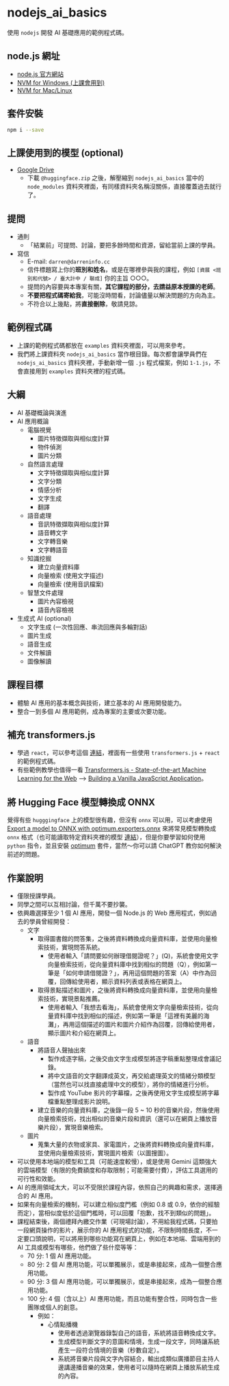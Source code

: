 # nodejs_ai_basics
使用 `nodejs` 開發 AI 基礎應用的範例程式碼。

## node.js 網址
- [node.js 官方網站](https://nodejs.org/)
- [NVM for Windows (上課會用到)](https://github.com/coreybutler/nvm-windows)
- [NVM for Mac/Linux](https://github.com/nvm-sh/nvm)

## 套件安裝
```bash
npm i --save
```

## 上課使用到的模型 (optional)
- [Google Drive](https://drive.google.com/file/d/16MFPzhcT_JJQa-RwEMOdZixBE4gh8hbm/view?usp=sharing)
  - 下載 `@huggingface.zip` 之後，解壓縮到 `nodejs_ai_basics` 當中的 `node_modules` 資料夾裡面，有同樣資料夾名稱沒關係，直接覆蓋過去就行了。

## 提問
- 通則
  - 「結業前」可提問、討論，要把多餘時間和資源，留給當前上課的學員。
- 寫信
	- E-mail: `darren@darreninfo.cc`
	- 信件標題寫上你的**班別和姓名**，或是在哪裡參與我的課程，例如 `[資展 <班別和代號> / 臺大計中 / 聯成]` 你的主旨 ○○○。
	- 提問的內容要與本專案有關，**其它課程的部分，去請益原本授課的老師**。
	- **不要把程式碼寄給我**，可能沒時間看，討論儘量以解決問題的方向為主。
	- 不符合以上幾點，將**直接刪除**，敬請見諒。

## 範例程式碼
- 上課的範例程式碼都放在 `examples` 資料夾裡面，可以用來參考。
- 我們將上課資料夾 `nodejs_ai_basics` 當作根目錄。每次都會讓學員們在 `nodejs_ai_basics` 資料夾裡，手動新增一個 `.js` 程式檔案，例如 `1-1.js`，不會直接用到 `examples` 資料夾裡的程式碼。

## 大綱
- AI 基礎概論與演進
- AI 應用概論
  - 電腦視覺
    - 圖片特徵擷取與相似度計算
    - 物件偵測
    - 圖片分類
  - 自然語言處理
    - 文字特徵擷取與相似度計算
    - 文字分類
    - 情感分析
    - 文字生成
    - 翻譯
  - 語音處理
    - 音訊特徵擷取與相似度計算
    - 語音轉文字
    - 文字轉音樂
    - 文字轉語音
  - 知識挖掘
    - 建立向量資料庫
    - 向量檢索 (使用文字描述)
    - 向量檢索 (使用音訊檔案)
  - 智慧文件處理
    - 圖片內容檢視
    - 語音內容檢視
- 生成式 AI (optional)
  - 文字生成 (一次性回應、串流回應與多輪對話)
  - 圖片生成
  - 語音生成
  - 文件解讀
  - 圖像解讀

## 課程目標
- 體驗 AI 應用的基本概念與技術，建立基本的 AI 應用開發能力。
- 整合一到多個 AI 應用範例，成為專案的主要或次要功能。

## 補充 transformers.js
- 學過 `react`，可以參考這個 [連結](https://github.com/huggingface/transformers.js-examples)，裡面有一些使用 `transformers.js` + `react` 的範例程式碼。
- 有些範例教學也值得一看 [Transformers.js - State-of-the-art Machine Learning for the Web](https://huggingface.co/docs/transformers.js/index) --> [Building a Vanilla JavaScript Application](https://huggingface.co/docs/transformers.js/tutorials/vanilla-js)。


## 將 Hugging Face 模型轉換成 ONNX
覺得有些 `hugggingface` 上的模型很有趣，但沒有 `onnx` 可以用，可以考慮使用 [Export a model to ONNX with optimum.exporters.onnx](https://huggingface.co/docs/transformers.js/custom_usage) 來將常見模型轉換成 `onnx` 格式（也可能讀取特定資料夾裡的模型 [連結](https://huggingface.co/docs/transformers.js/custom_usage)），但是你要學習如何使用 `python` 指令，並且安裝 [optimum](https://pypi.org/project/optimum/) 套件，當然～你可以請 ChatGPT 教你如何解決前述的問題。


## 作業說明
- 僅限授課學員。
- 同學之間可以互相討論，但千萬不要抄襲。
- 依興趣選擇至少 1 個 AI 應用，開發一個 Node.js 的 Web 應用程式，例如過去的學員曾經開發：
  - 文字
    - 取得圖書館的問答集，之後將資料轉換成向量資料庫，並使用向量檢索技術，實現問答系統。
      - 使用者輸入「請問要如何辦理借閱證呢？」(Q)，系統會使用文字向量檢索技術，從向量資料庫中找到相似的問題（Q），例如第一筆是「如何申請借閱證？」，再用這個問題的答案（A）中作為回覆，回傳給使用者，顯示資料列表或表格在網頁上。
    - 取得景點描述和圖片，之後將資料轉換成向量資料庫，並使用向量檢索技術，實現景點推薦。
      - 使用者輸入「我想去看海」，系統會使用文字向量檢索技術，從向量資料庫中找到相似的描述，例如第一筆是「這裡有美麗的海灘」，再用這個描述的圖片和圖片介紹作為回覆，回傳給使用者，顯示圖片和介紹在網頁上。
  - 語音
    - 將語音人聲抽出來
      - 製作成逐字稿，之後交由文字生成模型將逐字稿重點整理成會議記錄。
      - 將中文語音的文字翻譯成英文，再交給處理英文的情緒分類模型（當然也可以找直接處理中文的模型），將你的情緒進行分析。
      - 製作成 YouTube 影片的字幕檔，之後再使用文字生成模型將字幕檔重點整理成影片說明。
    - 建立音樂的向量資料庫，之後錄一段 5 ~ 10 秒的音樂片段，然後使用向量檢索技術，找出相似的音樂片段和資訊（還可以在網頁上播放音樂片段），實現音樂檢索。
  - 圖片
    - 蒐集大量的衣物或家具、家電圖片，之後將資料轉換成向量資料庫，並使用向量檢索技術，實現圖片檢索（以圖搜圖）。
- 可以使用本地端的模型和工具（可能速度較慢），或是使用 Gemini 這類強大的雲端模型（有限的免費額度和存取限制；可能需要付費），評估工具選用的可行性和效能。
- AI 的應用領域太大，可以不受限於課程內容，依照自己的興趣和需求，選擇適合的 AI 應用。
- 如果有向量檢索的機制，可以建立相似度門檻（例如 0.8 或 0.9，依你的經驗而定），當相似度低於這個門檻時，可以回覆「抱歉，找不到類似的問題」。
- 課程結束後，兩個禮拜內繳交作業（可現場討論），不用給我程式碼，只要拍一段網頁操作的影片，展示你的 AI 應用程式的功能，不限制時間長度，不一定要口頭說明，可以將用到哪些功能寫在網頁上，例如在本地端、雲端用到的 AI 工具或模型有哪些，他們做了些什麼等等：
  - 70 分: 1 個 AI 應用功能。
  - 80 分: 2 個 AI 應用功能，可以單獨展示，或是串接起來，成為一個整合應用功能。
  - 90 分: 3 個 AI 應用功能，可以單獨展示，或是串接起來，成為一個整合應用功能。
  - 100 分: 4 個（含以上）AI 應用功能，而且功能有整合性，同時包含一些團隊或個人的創意。
    - 例如：
      - 心情點播機
        - 使用者透過瀏覽器錄製自己的語音，系統將語音轉換成文字。
        - 生成模型判斷文字的意圖和情境，生成一段文字，同時讓系統產生一段符合情境的音樂（秒數自定）。
        - 系統將音樂片段與文字內容結合，輸出成類似廣播節目主持人邊講邊播音樂的效果，使用者可以隨時在網頁上播放系統生成的內容。
